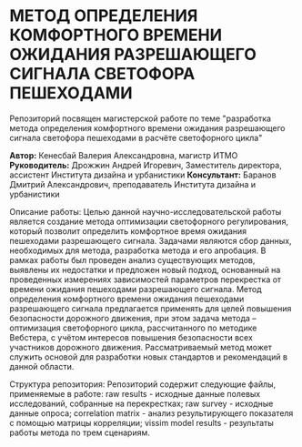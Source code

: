 # МЕТОД ОПРЕДЕЛЕНИЯ КОМФОРТНОГО ВРЕМЕНИ ОЖИДАНИЯ РАЗРЕШАЮЩЕГО СИГНАЛА СВЕТОФОРА ПЕШЕХОДАМИ 

Репозиторий посвящен магистерской работе по теме "разработка метода определения комфортного времени ожидания разрешающего сигнала светофора пешеходами в расчёте светофорного цикла"

**Автор:**
Кенесбай Валерия Александровна, магистр ИТМО <br />
**Руководитель:**
Дрожжин Андрей Игоревич, Заместитель директора, ассистент Института дизайна и урбанистики
**Консультант:** 
Баранов Дмитрий Александрович, преподаватель Института дизайна и урбанистики

Описание работы:
Целью данной научно-исследовательской работы является создание метода оптимизации светофорного регулирования, который позволит определить комфортное время ожидания пешеходами разрешающего сигнала. Задачами являются сбор данных, необходимых для метода, разработка метода и его апробация. В рамках работы был проведен анализ существующих методов, выявлены их недостатки и предложен новый подход, основанный на проведенных измерениях зависимостей параметров перекрестка от времени ожидания пешеходами разрешающего сигнала. Метод определения комфортного времени ожидания пешеходами разрешающего сигнала предлагается применять для целей повышения безопасности дорожного движения, при этом задача метода – оптимизация светофорного цикла, рассчитанного по методике Вебстера, с учётом интересов повышения безопасности всех участников дорожного движения. 
Рассматриваемый метод может служить основой для разработки новых стандартов и рекомендаций в данной области.

Структура репозитория:
Репозиторий содержит следующие файлы, применяемые в работе:
raw results - исходные данные полевых исследований, собранные на перекрестках;
raw survey - исходные данные опроса;
correlation matrix - анализ результирующего показателя с помощью матрицы корреляции;
vissim model results - результаты работы метода по трем сценариям.
